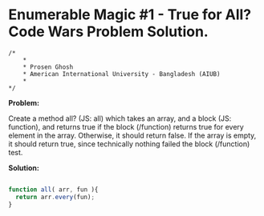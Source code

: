 # Enumerable Magic #1 - True for All? Code Wars Problem Solution.

```
/*
    *
    * Prosen Ghosh
    * American International University - Bangladesh (AIUB)
    *
*/
```

**Problem:**

Create a method all? (JS: all) which takes an array, and a block (JS: function), and returns true if the block (/function) returns true for every element in the array. Otherwise, it should return false. If the array is empty, it should return true, since technically nothing failed the block (/function) test.

**Solution:**

```javascript

function all( arr, fun ){
  return arr.every(fun);
}

```
